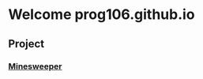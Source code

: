 # Welcome prog106.github.io

## Project

### [Minesweeper](https://prog106.github.io/minesweeper/index.html)
